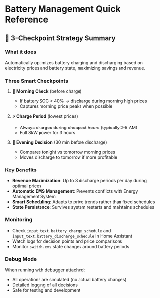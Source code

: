 # Battery Management Quick Reference

## 🔋 3-Checkpoint Strategy Summary

### What it does
Automatically optimizes battery charging and discharging based on electricity prices and battery state, maximizing savings and revenue.

### Three Smart Checkpoints

1. **🌅 Morning Check** (before charge)
   - If battery SOC > 40% → discharge during morning high prices
   - Captures morning price peaks when possible

2. **⚡ Charge Period** (lowest prices)
   - Always charges during cheapest hours (typically 2-5 AM)
   - Full 8kW power for 3 hours

3. **🌆 Evening Decision** (30 min before discharge)
   - Compares tonight vs tomorrow morning prices
   - Moves discharge to tomorrow if more profitable

### Key Benefits
- **Revenue Maximization**: Up to 3 discharge periods per day during optimal prices
- **Automatic EMS Management**: Prevents conflicts with Energy Management System
- **Smart Scheduling**: Adapts to price trends rather than fixed schedules
- **State Persistence**: Survives system restarts and maintains schedules

### Monitoring
- Check `input_text.battery_charge_schedule` and `input_text.battery_discharge_schedule` in Home Assistant
- Watch logs for decision points and price comparisons
- Monitor `switch.ems` state changes around battery periods

### Debug Mode
When running with debugger attached:
- All operations are simulated (no actual battery changes)
- Detailed logging of all decisions
- Safe for testing and development
